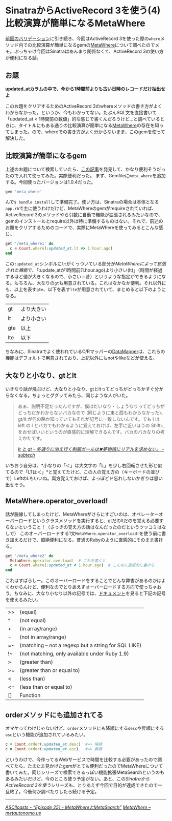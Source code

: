 # <span>SinatraからActiveRecord 3を使う(4)</span><span> 比較演算が簡単になるMetaWhere</span>

[前回のバリデーション](/2011/04/18/ruby-sinatra-active-record-3-validate)に引き続き、今回はActiveRecord 3を使った際の`where`メソッド内での比較演算が簡単になるgemの[MetaWhere](http://metautonomo.us/projects/metawhere/)について調べたのでメモ。ぶっちゃけ今回はSinatraはあんまり関係なくて、ActiveRecord 3の使い方が便利になる話。

<!-- READMORE -->


## お題

**updated_atカラムの中で、今から1時間前よりも古い日時のレコードだけ抽出せよ**

このお題をクリアするためのActiveRecord 3のwhereメソッドの書き方がよくわからなかった。というか、今もわかってない。たぶんSQL文を直接書いて「updated_at < 1時間前の数値」的な感じで書くんだろうけど…と調べているときに、タイトルにもある通りの比較演算が簡単になる[MetaWhere](http://metautonomo.us/projects/metawhere/)の存在を知ってしまった。ので、whereでの書き方がよく分からないまま、このgemを使って解決した。


## 比較演算が簡単になるgem

上述のお題について検索していたら、[この記事](http://ja.asciicasts.com/episodes/251-metawhere-metasearch)を発見して、かなり便利そうだったので入れて使ってみた。実際便利だった。
まず、Gemfileに`meta_where`を追加する。今回使ったバージョンは1.0.4だった。

~~~ ruby
gem 'meta_where'
~~~

んで`$ bundle install`して準備完了。使い方は、Sinatraの場合は本体となる`app.rb`で主に使うわけだけど、MetaWhereのgemがrequireされていれば、ActiveRecord 3のメソッドやら引数に自動で機能が拡張されるみたいなので、gemのインストールとrequire以外は特に準備するものはない。それで、前述のお題をクリアするためのコードで、実際にMetaWhereを使ってみるとこんな感じ。

~~~ ruby
get '/meta_where1' do
  c = Count.where(:updated_at.lt => 1.hour.ago)
end
~~~

この`:updated_at`シンボルに`lt`がくっついている部分が*MetaWhereによって拡張された機能*で、「:update_atが1時間前(1.hour.ago)より小さい(lt)」（時間が経過するほど値が大きくなるので、小さい＝昔）というような指定ができるようになる。もちろん、大なりの`gt`も用意されている。これはなかなか便利。それ以外にも、以上を表す`gte`、以下を表す`lte`が用意されていて、まとめると以下のようになる。

|||
|-|-|
|gt|より大きい| ex. a > 3 |
|lt|より小さい| ex. a < 3 |
|gte|以上| ex. a <= 3 |
|lte|以下| ex. a >= 3 |

ちなみに、Sinatraでよく使われているO/Rマッパーの[DataMapper](/2011/02/12/ruby-sinatra-datamapper-1-orm-sqlite)は、これらの機能はデフォルトで用意されており、上記以外にもnotやlikeなどが使える。


## 大なりと小なり、gtとlt

いきなり話が飛ぶけど、大なりと小なり、gtとltってどっちがどっちかすぐ分からなくなる。ちょっとググッてみたら、同じような人がいた。

> あぁ、説明不足だったんですが、僕はだいなり・しょうなりってどっちがどっちだかわからないバカなので (同じように東と西もわからなかった)、gt/lt が何の略か知っていてもそれが記号に一致しないんです。でも l は left の l とバカでもわかるように覚えておけば、左手に近いほうの Shift+, をおせばいいというのが直感的に理解できるんです。バカのバカなりの考えかたです。
>
> <cite>[lt と gt - 冬通りに消え行く制服ガールは✖夢物語にリアルを求めない。 - subtech](http://subtech.g.hatena.ne.jp/cho45/20080206/1202225126)</cite>

いちおう自分は、*小なりの「＜」は大文字の「L」を少し右回転させた形と似てるので「LTは＜」*と覚えてたけど、この人の覚え方の（キーボードの並びで）LeftのLもいいね。両方覚えておけば、よっぽどド忘れしないかぎりは思い出せそう。

## MetaWhere.operator\_overload!

話が脱線してしまったけど、MetaWhereがさらにすごいのは、オペレーターオーバーロードというクラスメソッドを実行すると、gtだのltだのを覚える必要すらないということ！（さっきの覚え方の話はなんだったのだというツッコミはなしで） このオーバーロードする1文`MetaWhere.operator_overload!`を使う前に書き加えるだけで、超絶便利になる。普通のRubyのように直感的にそのまま書ける。

~~~ ruby
get '/meta_where2' do
  MetaWhere.operator_overload!  # これを書くと
  c = Count.where(:updated_at < 1.hour.ago)  # こんなに直感的に書ける
end
~~~

これはすばらしー。このオーバーロードをすることでどんな弊害があるのかはよくわからんけど、便利なのでとりあえずオーバーロードする方向で使っちゃおう。ちなみに、大なり小なり以外の記号では、[ドキュメント](http://metautonomo.us/projects/metawhere/)を見ると下記の記号を使えるみたい。

|||
|-|-|
|>>| (equal)|
|^| (not equal)|
|+| (in array/range)|
|-| (not in array/range)|
|=~| (matching &#8211; not a regexp but a string for SQL LIKE)|
|!~| (not matching, only available under Ruby 1.9)|
|>| (greater than)|
|>=| (greater than or equal to)|
|<| (less than)|
|<=| (less than or equal to)|
|[]| Function|


## orderメソッドにも追加されてる

オマケってわけじゃないけど、`order`メソッドにも降順にする`desc`や昇順にする`asc`という機能が追加されているみたい。

~~~ ruby
c = Count.order(:updated_at.desc)  #=> 降順
c = Count.order(:updated_at.asc)   #=> 昇順
~~~

というわけで、今作ってるWebサービスで時間を比較する必要があったので調べてたら、たまたま見かけたgemがとても便利だったのでMetaWhereについて書いてみた。同じシリーズで検索できるっぽい機能拡張MetaSearchというのもあるみたいだけど、今のところ使う予定がない。あと、この*SinatraからActiveRecord 3を使う*シリーズも、とりあえず今回で目的が達成できたので一旦終了。今後何か調べたりしたら続ける予定。

---

<cite>[ASCIIcasts - “Episode 251 - MetaWhereとMetaSearch”](http://ja.asciicasts.com/episodes/251-metawhere-metasearch)</cite>
<cite>[MetaWhere &#8211; metautonomo.us](http://metautonomo.us/projects/metawhere/)</cite>
